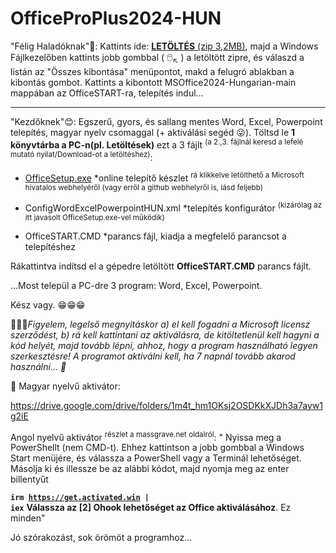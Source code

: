 # OfficeProPlus2024-HUN
"Félig Haladóknak"🙌: Kattints ide: 
<a href="https://github.com/mondomata/MS-Office2024-HUNGARIAN/archive/refs/heads/main.zip"><b>LETÖLTÉS</b> (zip 3,2MB)</a>, majd a Windows Fájlkezelőben kattints jobb gombbal ( 🖱️<sub>↖️</sub> ) a letöltött zipre, és válaszd a listán az "Összes kibontása" menüpontot, makd a felugró ablakban a kibontás gombot. Kattints a kibontott MSOffice2024-Hungarian-main mappában az OfficeSTART-ra, telepítés indul... 
**********
"Kezdőknek"😊:
Egszerű, gyors, és sallang mentes Word, Excel, Powerpoint telepítés, magyar nyelv csomaggal (+ aktiválási segéd 😜).
Töltsd le <b>1 könyvtárba a PC-n(pl. Letöltések)</b> ezt a 3 fájlt <sup>(a 2.,3. fájlnál keresd a lefelé mutató nyilat/Download-ot a letöltéshez)</sup>:

- <a download href="https://c2rsetup.officeapps.live.com/c2r/download.aspx?ProductreleaseID=ProPlus2024Retail&platform=x64&language=hu-hu&version=O16GA">OfficeSetup.exe</a>
  *online telepítő készlet <sup>rá klikkelve letölthető a Microsoft hivatalos webhelyéről (vagy erről a github webhelyről is, lásd feljebb)</sup>
     
- ConfigWordExcelPowerpointHUN.xml
  *telepítés konfigurátor <sup>(kizárólag az itt javasolt OfficeSetup.exe-vel működik)</sup> 

- OfficeSTART.CMD
  *parancs fájl, kiadja a megfelelő parancsot a telepítéshez

Rákattintva indítsd el a gépedre letöltött <b>OfficeSTART.CMD</b> parancs fájlt.

...Most települ a PC-dre 3 program: Word, Excel, Powerpoint.

Kész vagy. &#128513;&#128513;&#128513;

&#128294;&#128294;&#128294;<i>Figyelem, legelső megnyitáskor a) el kell fogadni a Microsoft licensz szerződést, b) rá kell kattintani az aktiválásra, de kitöltetlenül kell hagyni a kód helyét, majd tovább lépni, ahhoz, hogy a program használható legyen szerkesztésre! A programot aktiválni kell, ha 7 napnál tovább akarod használni... &#128273;</i>

🥳 Magyar nyelvű aktivátor:

https://drive.google.com/drive/folders/1m4t_hm1OKsj2OSDKkXJDh3a7ayw1g2iE

Angol nyelvű aktivátor <sup>részlet a massgrave.net oldalról</sup>:
<quote>"
 Nyissa meg a PowerShellt (nem CMD-t).  Ehhez kattintson a jobb gombbal a Windows Start menüjére, és válassza a PowerShell vagy a Terminál lehetőséget.
 Másolja ki és illessze be az alábbi kódot, majd nyomja meg az enter billentyűt

<b><code>irm https://get.activated.win | iex</code></b>
 <b>Válassza az [2] Ohook lehetőséget az Office aktiválásához</b>.
 Ez minden"
 </quote>

Jó szórakozást, sok örömöt a programhoz...
